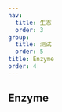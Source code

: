 ```yaml
---
nav:
  title: 生态
  order: 3
group:
  title: 测试
  order: 5
title: Enzyme
order: 4
---
```


## Enzyme
